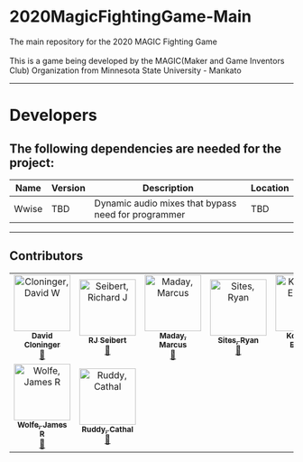 # 2020MagicFightingGame-Main

The main repository for the 2020 MAGIC Fighting Game <br /><br />
This is a game being developed by the MAGIC(Maker and Game Inventors Club) Organization from Minnesota State University - Mankato
<br />

<hr />
<h1> Developers </h1>
<h2> The following dependencies are needed for the project: </h2>

| Name  | Version | Description                                         | Location |
| ----- | ------- | --------------------------------------------------- | -------- |
| Wwise | TBD     | Dynamic audio mixes that bypass need for programmer | TBD      |

<hr />

## Contributors

<table>
  <tr>
    <td align="center"><a href="https://github.optum.com/dcloning"><img src="https://github.optum.com/avatars/u/39?" width="100px;" alt="Cloninger, David W"/><br /><sub><b>David Cloninger</b></sub></a><br /><a href="https://www.flowdock.com/app/private/200077" title="Code">💬</a></td>
    <td align="center"><a href = "https://github.optum.com/rseibe1"><img src="https://github.optum.com/avatars/u/15?" width="100px;" alt="Seibert, Richard J"/><br /><sub><b>RJ Seibert</b></sub></a><br /><a href = "https://www.flowdock.com/app/private/258911" title="Code">💬</a></td>
    <td align="center"><a href="https://github.optum.com/mmaday"><img src="https://github.optum.com/avatars/u/14?" width="100px;" alt="Maday, Marcus"/><br /><sub><b>Maday, Marcus</b></sub></a><br /><a href="https://www.flowdock.com/app/private/397541" title="Code">💬</a></td>
    <td align="center"><a href="https://lmgtfy.com/?q=Use+3+before+me"><img src="https://github.optum.com/avatars/u/171?" width="100px;" alt="Sites, Ryan"/><br /><sub><b>Sites, Ryan</b></sub></a><br /><a href="https://www.flowdock.com/app/private/334083" title="Code">💬</a></td>
    <td align="center"><a href="https://github.optum.com/ekononov"><img src="https://github.optum.com/avatars/u/8457?" width="100px;" alt="Kononov, Eugene"/><br /><sub><b>Kononov, Eugene</b></sub></a><br /><a href="https://www.flowdock.com/app/private/334083" title="Code">💬</a></td>
    <td align="center"><a href="https://github.optum.com/bgilzean"><img src="https://github.optum.com/avatars/u/7388?" width="100px;" alt="Gilzean, Brandon J"/><br /><sub><b>Gilzean, Brandon J</b></sub></a><br /><a href="https://www.flowdock.com/app/private/310035" title="Code">💬</a></td>
    <td align="center"><a href="http://nofun.optum.com"><img src="https://github.optum.com/avatars/u/384?" width="100px;" alt="Manhatton, Robert"/><br /><sub><b>Manhatton, Robert</b></sub></a><br /><a href="https://www.flowdock.com/app/private/293106" title="Code">💬</a></td>
  </tr>
  <tr>
    <td align="center"><a href="https://github.optum.com/Jwolfe26"><img src="https://github.optum.com/avatars/u/16723?" width="100px;" alt="Wolfe, James R"/><br /><sub><b>Wolfe, James R</b></sub></a><br /><a href="https://www.flowdock.com/app/private/383436" title="Code">💬</a></td>
    <td align="center"><a href="https://github.optum.com/cruddy"><img src="https://github.optum.com/avatars/u/192?" width="100px;" alt="Ruddy, Cathal"/><br /><sub><b>Ruddy, Cathal</b></sub></a><br /><a href="https://www.flowdock.com/app/private/222079" title="Code">💬</a></td>
  </tr>
</table>
